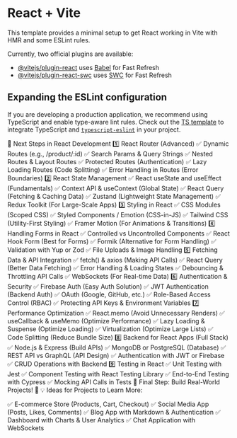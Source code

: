 # React + Vite

This template provides a minimal setup to get React working in Vite with HMR and some ESLint rules.

Currently, two official plugins are available:

- [@vitejs/plugin-react](https://github.com/vitejs/vite-plugin-react/blob/main/packages/plugin-react/README.md) uses [Babel](https://babeljs.io/) for Fast Refresh
- [@vitejs/plugin-react-swc](https://github.com/vitejs/vite-plugin-react-swc) uses [SWC](https://swc.rs/) for Fast Refresh

## Expanding the ESLint configuration

If you are developing a production application, we recommend using TypeScript and enable type-aware lint rules. Check out the [TS template](https://github.com/vitejs/vite/tree/main/packages/create-vite/template-react-ts) to integrate TypeScript and [`typescript-eslint`](https://typescript-eslint.io) in your project.


🔹 Next Steps in React Development
1️⃣ React Router (Advanced)
✅ Dynamic Routes (e.g., /product/:id)
✅ Search Params & Query Strings
✅ Nested Routes & Layout Routes
✅ Protected Routes (Authentication)
✅ Lazy Loading Routes (Code Splitting)
✅ Error Handling in Routes (Error Boundaries)
2️⃣ React State Management
✅ React useState and useEffect (Fundamentals)
✅ Context API & useContext (Global State)
✅ React Query (Fetching & Caching Data)
✅ Zustand (Lightweight State Management)
✅ Redux Toolkit (For Large-Scale Apps)
3️⃣ Styling in React
✅ CSS Modules (Scoped CSS)
✅ Styled Components / Emotion (CSS-in-JS)
✅ Tailwind CSS (Utility-First Styling)
✅ Framer Motion (For Animations & Transitions)
4️⃣ Handling Forms in React
✅ Controlled vs Uncontrolled Components
✅ React Hook Form (Best for Forms)
✅ Formik (Alternative for Form Handling)
✅ Validation with Yup or Zod
✅ File Uploads & Image Handling
5️⃣ Fetching Data & API Integration
✅ fetch() & axios (Making API Calls)
✅ React Query (Better Data Fetching)
✅ Error Handling & Loading States
✅ Debouncing & Throttling API Calls
✅ WebSockets (For Real-time Data)
6️⃣ Authentication & Security
✅ Firebase Auth (Easy Auth Solution)
✅ JWT Authentication (Backend Auth)
✅ OAuth (Google, GitHub, etc.)
✅ Role-Based Access Control (RBAC)
✅ Protecting API Keys & Environment Variables
7️⃣ Performance Optimization
✅ React.memo (Avoid Unnecessary Renders)
✅ useCallback & useMemo (Optimize Performance)
✅ Lazy Loading & Suspense (Optimize Loading)
✅ Virtualization (Optimize Large Lists)
✅ Code Splitting (Reduce Bundle Size)
8️⃣ Backend for React Apps (Full Stack)
✅ Node.js & Express (Build APIs)
✅ MongoDB or PostgreSQL (Database)
✅ REST API vs GraphQL (API Design)
✅ Authentication with JWT or Firebase
✅ CRUD Operations with Backend
9️⃣ Testing in React
✅ Unit Testing with Jest
✅ Component Testing with React Testing Library
✅ End-to-End Testing with Cypress
✅ Mocking API Calls in Tests
🔹 Final Step: Build Real-World Projects! 🚀
💡 Ideas for Projects to Learn More:

✅ E-commerce Store (Products, Cart, Checkout)
✅ Social Media App (Posts, Likes, Comments)
✅ Blog App with Markdown & Authentication
✅ Dashboard with Charts & User Analytics
✅ Chat Application with WebSockets